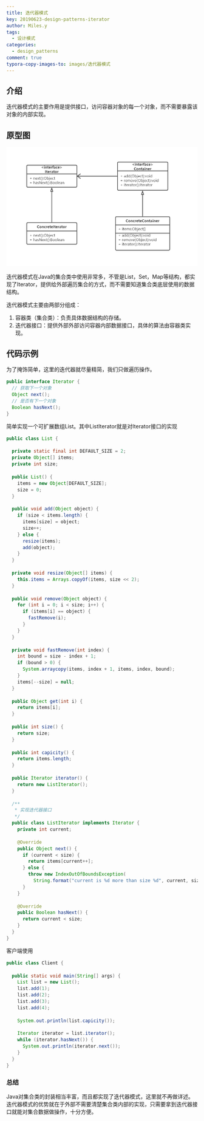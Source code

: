 ```yaml
---
title: 迭代器模式
key: 20190623-design-patterns-iterator
author: Miles.y
tags:
  - 设计模式
categories:
  - design_patterns
comment: true
typora-copy-images-to: images/迭代器模式
---
```


## 介绍

迭代器模式的主要作用是提供接口，访问容器对象的每一个对象，而不需要暴露该对象的内部实现。

## 原型图

![201906231734](/images/迭代器模式/201906231734.png)

迭代器模式在Java的集合类中使用非常多，不管是List，Set，Map等结构，都实现了Iterator，提供给外部遍历集合的方式，而不需要知道集合类底层使用的数据结构。

迭代器模式主要由两部分组成：

1. 容器类（集合类）：负责具体数据结构的存储。
2. 迭代器接口：提供外部外部访问容器内部数据接口，具体的算法由容器类实现。

<!-- more -->

## 代码示例

为了掩饰简单，这里的迭代器就尽量精简，我们只做遍历操作。

```java
public interface Iterator {
  // 获取下一个对象
  Object next();
  // 是否有下一个对象
  Boolean hasNext();
}
```

简单实现一个可扩展数组List。其中ListIterator就是对Iterator接口的实现

```java
public class List {

  private static final int DEFAULT_SIZE = 2;
  private Object[] items;
  private int size;

  public List() {
    items = new Object[DEFAULT_SIZE];
    size = 0;
  }

  public void add(Object object) {
    if (size < items.length) {
      items[size] = object;
      size++;
    } else {
      resize(items);
      add(object);
    }
  }

  private void resize(Object[] items) {
    this.items = Arrays.copyOf(items, size << 2);
  }

  public void remove(Object object) {
    for (int i = 0; i < size; i++) {
      if (items[i] == object) {
        fastRemove(i);
      }
    }
  }

  private void fastRemove(int index) {
    int bound = size - index + 1;
    if (bound > 0) {
      System.arraycopy(items, index + 1, items, index, bound);
    }
    items[--size] = null;
  }

  public Object get(int i) {
    return items[i];
  }

  public int size() {
    return size;
  }

  public int capicity() {
    return items.length;
  }

  public Iterator iterator() {
    return new ListIterator();
  }

  /**
   * 实现迭代器接口
   */
  public class ListIterator implements Iterator {
    private int current;

    @Override
    public Object next() {
      if (current < size) {
        return items[current++];
      } else {
        throw new IndexOutOfBoundsException(
          String.format("current is %d more than size %d", current, size));
      }
    }

    @Override
    public Boolean hasNext() {
      return current < size;
    }
  }
}
```

客户端使用

```java
public class Client {

  public static void main(String[] args) {
    List list = new List();
    list.add(1);
    list.add(2);
    list.add(3);
    list.add(4);

    System.out.println(list.capicity());

    Iterator iterator = list.iterator();
    while (iterator.hasNext()) {
      System.out.println(iterator.next());
    }
  }
}
```

### 总结

Java对集合类的封装相当丰富，而且都实现了迭代器模式，这里就不再做详述。迭代器模式的优势就在于外部不需要清楚集合类内部的实现，只需要拿到迭代器接口就能对集合数据做操作，十分方便。